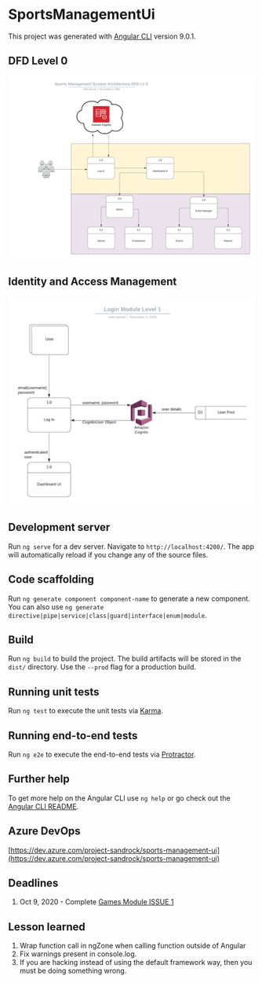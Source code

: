 # SportsManagementUi

This project was generated with [Angular CLI](https://github.com/angular/angular-cli) version 9.0.1.


## DFD Level 0

![System Overview](https://github.com/mikebernal/sports-management-ui/blob/master/src/assets/img/dfd0.png)


## Identity and Access Management

![AWS Cognito](https://github.com/mikebernal/sports-management-ui/blob/master/src/assets/img/iam.png)

## Development server

Run `ng serve` for a dev server. Navigate to `http://localhost:4200/`. The app will automatically reload if you change any of the source files.

## Code scaffolding

Run `ng generate component component-name` to generate a new component. You can also use `ng generate directive|pipe|service|class|guard|interface|enum|module`.

## Build

Run `ng build` to build the project. The build artifacts will be stored in the `dist/` directory. Use the `--prod` flag for a production build.

## Running unit tests

Run `ng test` to execute the unit tests via [Karma](https://karma-runner.github.io).

## Running end-to-end tests

Run `ng e2e` to execute the end-to-end tests via [Protractor](http://www.protractortest.org/).

## Further help

To get more help on the Angular CLI use `ng help` or go check out the [Angular CLI README](https://github.com/angular/angular-cli/blob/master/README.md).


## Azure DevOps

[https://dev.azure.com/project-sandrock/sports-management-ui](https://dev.azure.com/project-sandrock/sports-management-ui)


## Deadlines

1. Oct 9, 2020 - Complete [Games Module ISSUE 1](https://dev.azure.com/project-sandrock/sports-management-ui/_workitems/edit/1/)


## Lesson learned

1. Wrap function call in ngZone when calling function outside of Angular
2. Fix warnings present in console.log.
3. If you are hacking instead of using the default framework way, then you must be doing something wrong.

